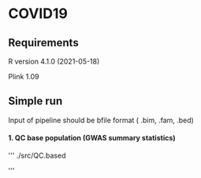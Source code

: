 # COVID19

## Requirements
R version 4.1.0 (2021-05-18)

Plink 1.09

## Simple run
Input of pipeline should be bfile format ( .bim, .fam, .bed)

#### 1. QC base population (GWAS summary statistics)

'''
./src/QC.based 

'''



